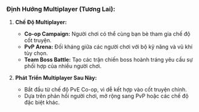 ### **Định Hướng Multiplayer (Tương Lai):**

1. **Chế Độ Multiplayer:**
    
    - **Co-op Campaign:** Người chơi có thể cùng bạn bè tham gia chế độ cốt truyện.
    - **PvP Arena:** Đối kháng giữa các người chơi với bộ kỹ năng và vũ khí tùy chọn.
    - **Team Boss Battle:** Tạo các trận chiến boss hoành tráng yêu cầu sự phối hợp của nhiều người chơi.
2. **Phát Triển Multiplayer Sau Này:**
    
    - Bắt đầu từ chế độ PvE Co-op, vì dễ kết hợp vào cốt truyện chính.
    - Dựa trên phản hồi người chơi, mở rộng sang PvP hoặc các chế độ đặc biệt khác.